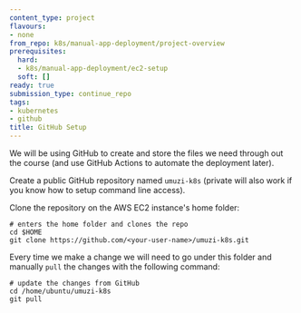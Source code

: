 ```yaml
---
content_type: project
flavours:
- none
from_repo: k8s/manual-app-deployment/project-overview
prerequisites:
  hard:
  - k8s/manual-app-deployment/ec2-setup
  soft: []
ready: true
submission_type: continue_repo
tags:
- kubernetes
- github
title: GitHub Setup
---
```


We will be using GitHub to create and store the files we need through out the course (and use GitHub Actions to automate the deployment later).

Create a public GitHub repository named `umuzi-k8s` (private will also work if you know how to setup command line access).

Clone the repository on the AWS EC2 instance's home folder:

```
# enters the home folder and clones the repo
cd $HOME
git clone https://github.com/<your-user-name>/umuzi-k8s.git
```

Every time we make a change we will need to go under this folder and manually `pull` the changes with the following command:

```
# update the changes from GitHub
cd /home/ubuntu/umuzi-k8s
git pull
```